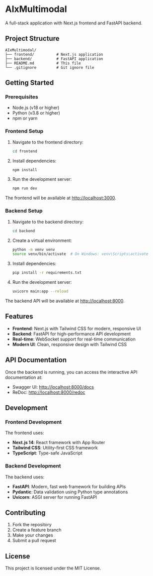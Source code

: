 # AIxMultimodal

A full-stack application with Next.js frontend and FastAPI backend.

## Project Structure

```
AIxMultimodal/
├── frontend/          # Next.js application
├── backend/           # FastAPI application
├── README.md          # This file
└── .gitignore         # Git ignore file
```

## Getting Started

### Prerequisites

- Node.js (v18 or higher)
- Python (v3.8 or higher)
- npm or yarn

### Frontend Setup

1. Navigate to the frontend directory:
   ```bash
   cd frontend
   ```

2. Install dependencies:
   ```bash
   npm install
   ```

3. Run the development server:
   ```bash
   npm run dev
   ```

The frontend will be available at [http://localhost:3000](http://localhost:3000).

### Backend Setup

1. Navigate to the backend directory:
   ```bash
   cd backend
   ```

2. Create a virtual environment:
   ```bash
   python -m venv venv
   source venv/bin/activate  # On Windows: venv\Scripts\activate
   ```

3. Install dependencies:
   ```bash
   pip install -r requirements.txt
   ```

4. Run the development server:
   ```bash
   uvicorn main:app --reload
   ```

The backend API will be available at [http://localhost:8000](http://localhost:8000).

## Features

- **Frontend**: Next.js with Tailwind CSS for modern, responsive UI
- **Backend**: FastAPI for high-performance API development
- **Real-time**: WebSocket support for real-time communication
- **Modern UI**: Clean, responsive design with Tailwind CSS

## API Documentation

Once the backend is running, you can access the interactive API documentation at:
- Swagger UI: [http://localhost:8000/docs](http://localhost:8000/docs)
- ReDoc: [http://localhost:8000/redoc](http://localhost:8000/redoc)

## Development

### Frontend Development

The frontend uses:
- **Next.js 14**: React framework with App Router
- **Tailwind CSS**: Utility-first CSS framework
- **TypeScript**: Type-safe JavaScript

### Backend Development

The backend uses:
- **FastAPI**: Modern, fast web framework for building APIs
- **Pydantic**: Data validation using Python type annotations
- **Uvicorn**: ASGI server for running FastAPI

## Contributing

1. Fork the repository
2. Create a feature branch
3. Make your changes
4. Submit a pull request

## License

This project is licensed under the MIT License. 